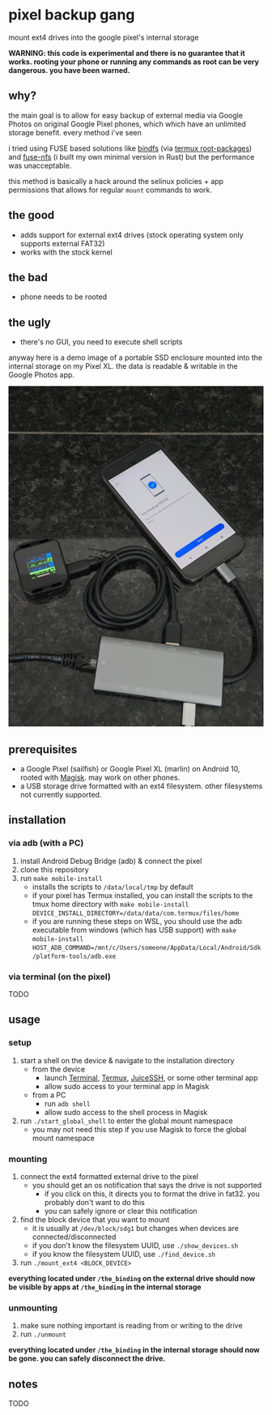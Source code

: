 # pixel backup gang

mount ext4 drives into the google pixel's internal storage

**WARNING: this code is experimental and there is no guarantee that it works. rooting your phone or running any commands as root can be very dangerous. you have been warned.**

## why?

the main goal is to allow for easy backup of external media via Google Photos on original Google Pixel phones, which which have an unlimited storage benefit. every method i've seen 

i tried using FUSE based solutions like [bindfs](https://github.com/mpartel/bindfs) (via [termux root-packages](https://github.com/termux/termux-packages/tree/817ccec622c510929e339285eb5400dbb5b2f4c7/root-packages/bindfs)) and [fuse-nfs](https://github.com/sahlberg/fuse-nfs.git) (i built my own minimal version in Rust) but the performance was unacceptable.

this method is basically a hack around the selinux policies + app permissions that allows for regular `mount` commands to work.

## the good
* adds support for external ext4 drives (stock operating system only supports external FAT32)
* works with the stock kernel

## the bad
* phone needs to be rooted

## the ugly
* there's no GUI, you need to execute shell scripts


anyway here is a demo image of a portable SSD enclosure mounted into the internal storage on my Pixel XL. the data is readable & writable in the Google Photos app.

![image](assets/demo.jpg)

## prerequisites
* a Google Pixel (sailfish) or Google Pixel XL (marlin) on Android 10, rooted with [Magisk](https://github.com/topjohnwu/Magisk). may work on other phones.
* a USB storage drive formatted with an ext4 filesystem. other filesystems not currently supported.

## installation

### via adb (with a PC)
1. install Android Debug Bridge (adb) & connect the pixel
1. clone this repository
1. run `make mobile-install`
   * installs the scripts to `/data/local/tmp` by default
   * if your pixel has Termux installed, you can install the scripts to the tmux home directory with `make mobile-install DEVICE_INSTALL_DIRECTORY=/data/data/com.termux/files/home`
   * if you are running these steps on WSL, you should use the adb executable from windows (which has USB support) with `make mobile-install HOST_ADB_COMMAND=/mnt/c/Users/someone/AppData/Local/Android/Sdk/platform-tools/adb.exe`

### via terminal (on the pixel)
TODO

## usage

### setup
1. start a shell on the device & navigate to the installation directory
    * from the device
      * launch [Terminal](https://android.googlesource.com/platform/packages/apps/Terminal/), [Termux](https://github.com/termux/termux-app), [JuiceSSH](https://play.google.com/store/apps/details?id=com.sonelli.juicessh), or some other terminal app
      * allow sudo access to your terminal app in Magisk
    * from a PC
      * run `adb shell`
      * allow sudo access to the shell process in Magisk
1. run `./start_global_shell` to enter the global mount namespace
    * you may not need this step if you use Magisk to force the global mount namespace

### mounting
1. connect the ext4 formatted external drive to the pixel
   * you should get an os notification that says the drive is not supported
     * if you click on this, it directs you to format the drive in fat32. you probably don't want to do this
     * you can safely ignore or clear this notification
1. find the block device that you want to mount
   * it is usually at `/dev/block/sdg1` but changes when devices are connected/disconnected
   * if you don't know the filesystem UUID, use `./show_devices.sh`
   * if you know the filesystem UUID, use `./find_device.sh`
1. run `./mount_ext4 <BLOCK_DEVICE>`

**everything located under `/the_binding` on the external drive should now be visible by apps at `/the_binding` in the internal storage**

### unmounting

1. make sure nothing important is reading from or writing to the drive
2. run `./unmount`

**everything located under `/the_binding` in the internal storage should now be gone. you can safely disconnect the drive.**

## notes
TODO
